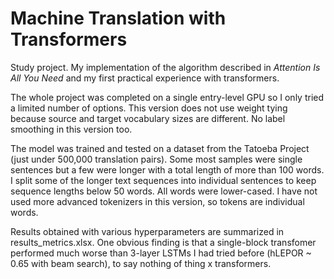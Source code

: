 # Machine Translation with Transformers
Study project. My implementation of the algorithm described in _Attention Is All You Need_ and my first practical experience with transformers.

The whole project was completed on a single entry-level GPU so I only tried a limited number of options. This version does not use weight tying because source and target vocabulary sizes are different. No label smoothing in this version too.

The model was trained and tested on a dataset from the Tatoeba Project (just under 500,000 translation pairs). Some most samples were single sentences but a few were longer with a total length of more than 100 words. I split some of the longer text sequences into individual sentences to keep sequence lengths below 50 words. All words were lower-cased. I have not used more advanced tokenizers in this version, so tokens are individual words.

Results obtained with various hyperparameters are summarized in results_metrics.xlsx. One obvious finding is that a single-block transfomer performed much worse than 3-layer LSTMs I had tried before (hLEPOR ~ 0.65 with beam search), to say nothing of t h i n g  x transformers.